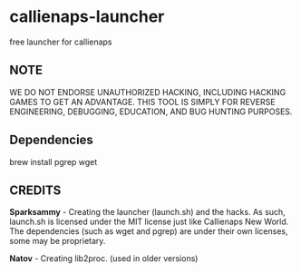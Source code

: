 # callienaps-launcher
free launcher for callienaps

## NOTE
WE DO NOT ENDORSE UNAUTHORIZED HACKING, INCLUDING HACKING GAMES TO GET AN ADVANTAGE. THIS TOOL IS SIMPLY FOR REVERSE ENGINEERING, DEBUGGING, EDUCATION, AND BUG HUNTING PURPOSES.

## Dependencies
brew install pgrep wget

## CREDITS
**Sparksammy** - Creating the launcher (launch.sh) and the hacks. As such, launch.sh is licensed under the MIT license just like Callienaps New World. The dependencies (such as wget and pgrep) are under their own licenses, some may be proprietary. 

**Natov** - Creating lib2proc. (used in older versions)
